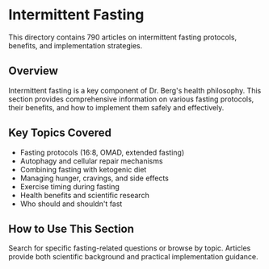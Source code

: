 # Intermittent Fasting

This directory contains 790 articles on intermittent fasting protocols, benefits, and implementation strategies.

## Overview

Intermittent fasting is a key component of Dr. Berg's health philosophy. This section provides comprehensive information on various fasting protocols, their benefits, and how to implement them safely and effectively.

## Key Topics Covered

- Fasting protocols (16:8, OMAD, extended fasting)
- Autophagy and cellular repair mechanisms
- Combining fasting with ketogenic diet
- Managing hunger, cravings, and side effects
- Exercise timing during fasting
- Health benefits and scientific research
- Who should and shouldn't fast

## How to Use This Section

Search for specific fasting-related questions or browse by topic. Articles provide both scientific background and practical implementation guidance.
